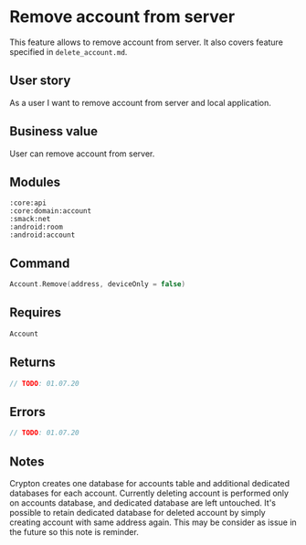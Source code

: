 # Remove account from server
This feature allows to remove account from server.
It also covers feature specified in `delete_account.md`.

## User story
As a user I want to remove account from server and local application.

## Business value
User can remove account from server.

## Modules
```
:core:api
:core:domain:account
:smack:net
:android:room
:android:account
```

## Command
```kotlin
Account.Remove(address, deviceOnly = false)
```

## Requires
```kotlin
Account
```

## Returns
```kotlin
// TODO: 01.07.20  
```

## Errors
```kotlin
// TODO: 01.07.20  
```

## Notes
Crypton creates one database for accounts table and additional dedicated databases for each account.
Currently deleting account is performed only on accounts database, and dedicated database are left untouched. 
It's possible to retain dedicated database for deleted account by simply creating account with same address again.
This may be consider as issue in the future so this note is reminder. 
